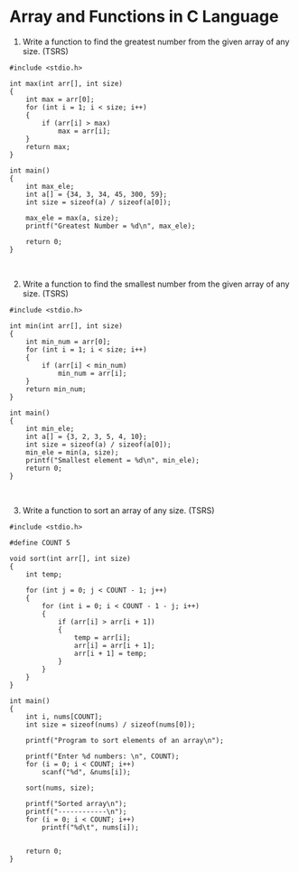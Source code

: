 # Array and Functions in C Language

1. Write a function to find the greatest number from the given array of any size. (TSRS)
```
#include <stdio.h>

int max(int arr[], int size) 
{
    int max = arr[0];
    for (int i = 1; i < size; i++) 
    {
        if (arr[i] > max)
            max = arr[i];
    }
    return max;
}

int main() 
{
    int max_ele;
    int a[] = {34, 3, 34, 45, 300, 59};
    int size = sizeof(a) / sizeof(a[0]);
    
    max_ele = max(a, size);
    printf("Greatest Number = %d\n", max_ele);

    return 0;
}

```
<br>

2. Write a function to find the smallest number from the given array of any size. (TSRS)
```
#include <stdio.h>

int min(int arr[], int size)
{
    int min_num = arr[0];
    for (int i = 1; i < size; i++)
    {
        if (arr[i] < min_num)
            min_num = arr[i];
    }
    return min_num;
}

int main()
{
    int min_ele;
    int a[] = {3, 2, 3, 5, 4, 10};
    int size = sizeof(a) / sizeof(a[0]);
    min_ele = min(a, size);
    printf("Smallest element = %d\n", min_ele);
    return 0;
}
```
<br>

3. Write a function to sort an array of any size. (TSRS)
```
#include <stdio.h>

#define COUNT 5

void sort(int arr[], int size)
{
    int temp;

    for (int j = 0; j < COUNT - 1; j++)
    {
        for (int i = 0; i < COUNT - 1 - j; i++)
        {
            if (arr[i] > arr[i + 1])
            {
                temp = arr[i];
                arr[i] = arr[i + 1];
                arr[i + 1] = temp;
            }
        }
    }
}

int main()
{
    int i, nums[COUNT];
    int size = sizeof(nums) / sizeof(nums[0]);

    printf("Program to sort elements of an array\n");
    
    printf("Enter %d numbers: \n", COUNT);
    for (i = 0; i < COUNT; i++)
        scanf("%d", &nums[i]);
    
    sort(nums, size);

    printf("Sorted array\n");
    printf("------------\n");
    for (i = 0; i < COUNT; i++)
        printf("%d\t", nums[i]);
    
    
    return 0;
}

```
<br>
